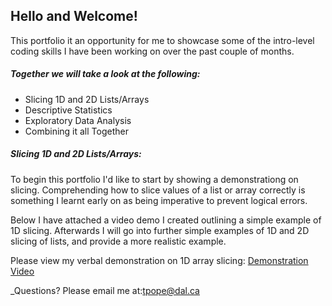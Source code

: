 ## Hello and Welcome!
This portfolio it an opportunity for me to showcase some of the intro-level coding skills I have been working on over the past couple of months.

##### Together we will take a look at the following:
- Slicing 1D and 2D Lists/Arrays
- Descriptive Statistics
- Exploratory Data Analysis
- Combining it all Together

##### Slicing 1D and 2D Lists/Arrays:
To begin this portfolio I'd like to start by showing a demonstrationg on slicing. Comprehending how to slice values of a list or array correctly is something I learnt early on as being imperative to prevent logical errors. 

Below I have attached a video demo I created outlining a simple example of 1D slicing. Afterwards I will go into further simple examples of 1D and 2D slicing of lists, and provide a more realistic example. 

Please view my verbal demonstration on 1D array slicing: [Demonstration Video](https://www.w3schools.com/python/numpy_array_slicing.asp#:~:text=Slicing%20in%20python%20means%20taking,of%20array%20in%20that%20dimension)

_Questions? Please email me at:[tpope@dal.ca](mailto:th781530@dal.ca)
